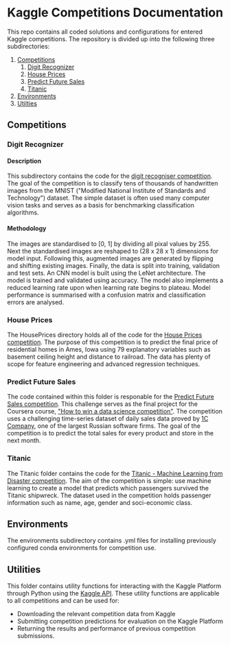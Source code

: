 # Kaggle Competitions Documentation

This repo contains all coded solutions and configurations for entered Kaggle competitions. The repository is divided up into the following three subdirectories:

1. [Competitions](#competitions)
    1. [Digit Recognizer](#digit-recognizer)
	2. [House Prices](#house-prices-advanced-regression-techniques)
	3. [Predict Future Sales](#competitive-data-science)
	4. [Titanic](#titanic)
2. [Environments](#environments)
3. [Utilties](#utilities)

## Competitions <a name="competitions"></a>

### Digit Recognizer <a name="digit-recognizer"></a>

#### Description

This subdirectory contains the code for the [digit recogniser competition](https://www.kaggle.com/c/digit-recognizer). The goal of the competition is to classify tens of thousands of handwritten images from the MNIST ("Modified National Institute of Standards and Technology") dataset. The simple dataset is often used many computer vision tasks and serves as a basis for benchmarking classification algorithms.

#### Methodology

The images are standardised to \[0, 1\] by dividing all pixal values by 255. Next the standardised images are reshaped to (28 x 28 x 1) dimensions for model input. Following this, augmented images are generated by flipping and shifting existing images. Finally, the data is split into training, validation and test sets. 
An CNN model is built using the LeNet architecture. The model is trained and validated using accuracy. The model also implements a reduced learning rate upon when learning rate begins to plateau. Model performance is summarised with a confusion matrix and classification errors are analysed.

### House Prices <a name="house-prices-advanced-regression-techniques"></a>

The HousePrices directory holds all of the code for the [House Prices competition](https://www.kaggle.com/c/house-prices-advanced-regression-techniques). The purpose of this competition is to predict the final price of residential homes in Ames, Iowa using 79 explanatory variables such as basement ceiling height and distance to railroad. The data has plenty of scope for feature engineering and advanced regression techniques.

### Predict Future Sales <a name="competitive-data-science"></a>

The code contained within this folder is responable for the [Predict Future Sales competition](https://www.kaggle.com/c/competitive-data-science-predict-future-sales). This challenge serves as the final project for the Coursera course, ["How to win a data science competition"](https://www.coursera.org/learn/competitive-data-science). The competition uses a challenging time-series dataset of daily sales data proved by [1C Company](https://1c.ru/eng/title.htm), one of the largest Russian software firms. The goal of the competition is to predict the total sales for every product and store in the next month.

### Titanic <a name="titanic"></a>

The Titanic folder contains the code for the [Titanic - Machine Learning from Disaster competition](https://www.kaggle.com/c/titanic). The aim of the competition is simple: use machine learning to create a model that predicts which passengers survived the Titanic shipwreck. The dataset used in the competition holds passenger information such as name, age, gender and soci-economic class.

## Environments <a name="environments"></a>

The environments subdirectory contains .yml files for installing previously configured conda environments for competition use.

## Utilities <a name="utilities"></a>

This folder contains utility functions for interacting with the Kaggle Platform through Python using the [Kaggle API](https://github.com/Kaggle/kaggle-api). These utility functions are applicable to all competitions and can be used for:

- Downloading the relevant competition data from Kaggle 
- Submitting competition predictions for evaluation on the Kaggle Platform
- Returning the results and performance of previous competition submissions.
